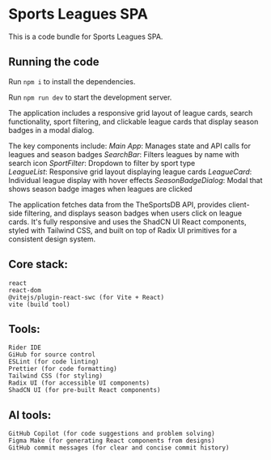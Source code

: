 # Sports Leagues SPA

This is a code bundle for Sports Leagues SPA.

## Running the code

Run `npm i` to install the dependencies.

Run `npm run dev` to start the development server.

The application includes a responsive grid layout of league cards, search functionality, sport filtering, and clickable
league cards that display season badges in a modal dialog.

The key components include:
*Main App*: Manages state and API calls for leagues and season badges
*SearchBar*: Filters leagues by name with search icon
*SportFilter*: Dropdown to filter by sport type  
*LeagueList*: Responsive grid layout displaying league cards
*LeagueCard*: Individual league display with hover effects
*SeasonBadgeDialog*: Modal that shows season badge images when leagues are clicked

The application fetches data from the TheSportsDB API, provides client-side filtering, and displays season badges when 
users click on league cards. 
It's fully responsive and uses the ShadCN UI React components, styled with Tailwind CSS, and built on top of Radix UI 
primitives for a consistent design system.

## Core stack:
```
react
react-dom
@vitejs/plugin-react-swc (for Vite + React)
vite (build tool)
```
## Tools:
```
Rider IDE
GiHub for source control
ESLint (for code linting)
Prettier (for code formatting)
Tailwind CSS (for styling)
Radix UI (for accessible UI components)
ShadCN UI (for pre-built React components)
```

## AI tools:
```
GitHub Copilot (for code suggestions and problem solving)
Figma Make (for generating React components from designs)
GitHub commit messages (for clear and concise commit history)
```